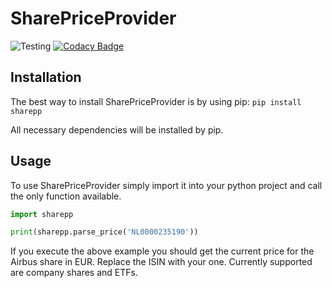 # SharePriceProvider
![Testing](https://github.com/Plebo13/sharepp/actions/workflows/test.yaml/badge.svg)
[![Codacy Badge](https://app.codacy.com/project/badge/Grade/fb03b5a446ae4a058e483c916e18d06c)](https://www.codacy.com/gh/Plebo13/sharepp/dashboard?utm_source=github.com&amp;utm_medium=referral&amp;utm_content=Plebo13/sharepp&amp;utm_campaign=Badge_Grade)
## Installation
The best way to install SharePriceProvider is by using pip:
`pip install sharepp`

All necessary dependencies will be installed by pip.

## Usage
To use SharePriceProvider simply import it into your python project and call the only function available.
```python
import sharepp

print(sharepp.parse_price('NL0000235190'))
```
If you execute the above example you should get the current price for the Airbus share in EUR. Replace the ISIN with your one. Currently supported are company shares and ETFs.
